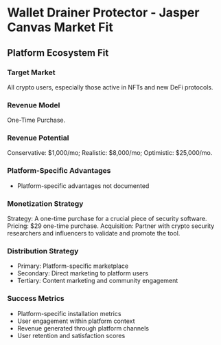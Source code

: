 # Wallet Drainer Protector - Jasper Canvas Market Fit

## Platform Ecosystem Fit

### Target Market
All crypto users, especially those active in NFTs and new DeFi protocols.

### Revenue Model
One-Time Purchase.

### Revenue Potential
Conservative: $1,000/mo; Realistic: $8,000/mo; Optimistic: $25,000/mo.

### Platform-Specific Advantages
- Platform-specific advantages not documented

### Monetization Strategy
Strategy: A one-time purchase for a crucial piece of security software. Pricing: $29 one-time purchase. Acquisition: Partner with crypto security researchers and influencers to validate and promote the tool.

### Distribution Strategy
- Primary: Platform-specific marketplace
- Secondary: Direct marketing to platform users
- Tertiary: Content marketing and community engagement

### Success Metrics
- Platform-specific installation metrics
- User engagement within platform context
- Revenue generated through platform channels
- User retention and satisfaction scores

